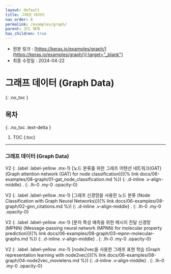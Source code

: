 ```yaml
---
layout: default
title: 그래프 데이터
nav_order: 8
permalink: /examples/graph/
parent: 코드 예제
has_children: true
---
```


* 원본 링크 : [https://keras.io/examples/graph/](https://keras.io/examples/graph/){:target="_blank"}
* 최종 수정일 : 2024-04-22

# 그래프 데이터 (Graph Data)
{: .no_toc }

## 목차
{: .no_toc .text-delta }

1. TOC
{:toc}

---

### 그래프 데이터 (Graph Data)

V2
{: .label .label-yellow .mx-1}
[노드 분류를 위한 그래프 어텐션 네트워크(GAT) (Graph attention network (GAT) for node classification)]({% link docs/06-examples/08-graph/01-gat_node_classification.md %})
{: .d-inline .v-align-middle}
.
{: .lh-0 .my-0 .opacity-0}

V2
{: .label .label-yellow .mx-1}
[그래프 신경망을 사용한 노드 분류 (Node Classification with Graph Neural Networks)]({% link docs/06-examples/08-graph/02-gnn_citations.md %})
{: .d-inline .v-align-middle}
.
{: .lh-0 .my-0 .opacity-0}

V2
{: .label .label-yellow .mx-1}
[분자 특성 예측을 위한 메시지 전달 신경망(MPNN) (Message-passing neural network (MPNN) for molecular property prediction)]({% link docs/06-examples/08-graph/03-mpnn-molecular-graphs.md %})
{: .d-inline .v-align-middle}
.
{: .lh-0 .my-0 .opacity-0}

V2
{: .label .label-yellow .mx-1}
[node2vec을 사용한 그래프 표현 학습 (Graph representation learning with node2vec)]({% link docs/06-examples/08-graph/04-node2vec_movielens.md %})
{: .d-inline .v-align-middle}
.
{: .lh-0 .my-0 .opacity-0}
